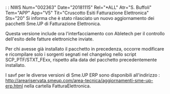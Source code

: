  :  : NWS Num="002363" Date="20181115" Rel="*ALL" Atr="S. Buffoli" Tem="APP" App="V5" Tit="Cruscotto Esiti Fatturazione Elettronica" Sts="20"
Si informa che è stato rilasciato un nuovo aggiornamento dei pacchetti Sme.UP di Fatturazione Elettronica.

Questa versione include ora l'interfacciamento con Abletech per il controllo dell'esito delle fatture elettroniche inviate.

Per chi avesse già installato il pacchetto in precedenza, occorre modificare e ricompilare solo i sorgenti segnati nel changelog nello script SCP_PTF/STXT_FExx, rispetto alla data del pacchetto precedentemente installato.

I savf per le diverse versioni di Sme.UP ERP sono disponibili all'indirizzo : 
http://areariservata.smeup.com/area-tecnica/aggiornamenti-sme-up-erp.html nella cartella FatturaElettronica.
